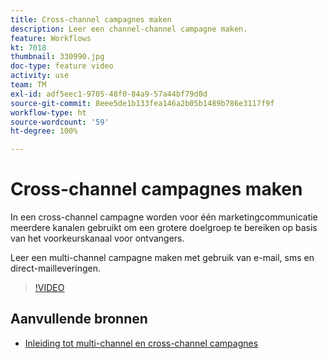 ```yaml
---
title: Cross-channel campagnes maken
description: Leer een channel-channel campagne maken.
feature: Workflows
kt: 7018
thumbnail: 330990.jpg
doc-type: feature video
activity: use
team: TM
exl-id: adf5eec1-9705-48f0-84a9-57a44bf79d0d
source-git-commit: 8eee5de1b133fea146a2b05b1489b786e3117f9f
workflow-type: ht
source-wordcount: '59'
ht-degree: 100%

---
```


# Cross-channel campagnes maken

In een cross-channel campagne worden voor één marketingcommunicatie meerdere kanalen gebruikt om een grotere doelgroep te bereiken op basis van het voorkeurskanaal voor ontvangers.

Leer een multi-channel campagne maken met gebruik van e-mail, sms en direct-mailleveringen.

>[!VIDEO](https://video.tv.adobe.com/v/330990?quality=12)

## Aanvullende bronnen

* [Inleiding tot multi-channel en cross-channel campagnes](/help/orchestrating-campaigns/introduction-to-cross-and-multi-channel-campaigns.md)
